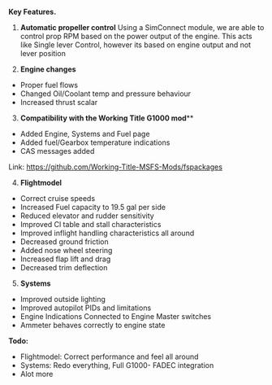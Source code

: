 **Key Features.**

1. **Automatic propeller control** 
Using a SimConnect module, we are able to control prop RPM based on the power output of the engine. This acts like Single lever Control, however its based on engine output and not lever position 

2. **Engine changes** 
* Proper fuel flows 
* Changed Oil/Coolant temp and pressure behaviour
* Increased thrust scalar

3. **Compatibility with the Working Title G1000 mod****
* Added Engine, Systems and Fuel page
* Added fuel/Gearbox temperature indications 
* CAS messages added  

Link:
https://github.com/Working-Title-MSFS-Mods/fspackages
 
4. **Flightmodel**
* Correct cruise speeds
* Increased Fuel capacity to 19.5 gal per side
* Reduced elevator and rudder sensitivity
* Improved Cl table and stall characteristics
* Improved inflight handling characteristics all around
* Decreased ground friction 
* Added nose wheel steering
* Increased flap lift and drag
* Decreased trim deflection

5. **Systems**
* Improved outside lighting
* Improved autopilot PIDs and limitations
* Engine Indications Connected to Engine Master switches
* Ammeter behaves correctly to engine state

**Todo:**
* Flightmodel: Correct performance and feel all around
* Systems: Redo everything, Full G1000- FADEC integration 
* Alot more
